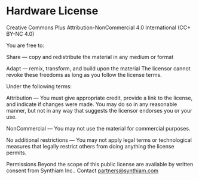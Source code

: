 # Hardware License

Creative Commons Plus Attribution-NonCommercial 4.0 International (CC+ BY-NC 4.0)

You are free to:

Share — copy and redistribute the material in any medium or format

Adapt — remix, transform, and build upon the material The licensor cannot revoke these freedoms as long as you follow the license terms.

Under the following terms:

Attribution — You must give appropriate credit, provide a link to the license, and indicate if changes were made. You may do so in any reasonable manner, but not in any way that suggests the licensor endorses you or your use.

NonCommercial — You may not use the material for commercial purposes.

No additional restrictions — You may not apply legal terms or technological measures that legally restrict others from doing anything the license permits.

Permissions Beyond the scope of this public license are available by written consent from Synthiam Inc.. Contact partners@synthiam.com
